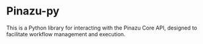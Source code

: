 # Pinazu-py

This is a Python library for interacting with the Pinazu Core API, designed to facilitate workflow management and execution.